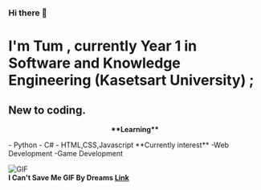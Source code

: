 ### Hi there 👋


<!--
**TopsonArcana/TopsonArcana** is a ✨ _special_ ✨ repository because its `README.md` (this file) appears on your GitHub profile.

Here are some ideas to get you started:

- 🔭 I’m currently working on ...
- 🌱 I’m currently learning ...
- 👯 I’m looking to collaborate on ...
- 🤔 I’m looking for help with ...
- 💬 Ask me about ...
- 📫 How to reach me: ...
- 😄 Pronouns: ...
- ⚡ Fun fact: ...
-->
# I'm Tum , currently Year 1 in Software and Knowledge Engineering (Kasetsart University) ;   
## New to coding.    
<p align="center"><b>**Learning**</b></p>   
- Python    
- C#     
- HTML,CSS,Javascript     
**Currently interest**     
-Web Development      
-Game Development     

![GIF](https://media0.giphy.com/media/LRxEo2PjNQcvEkXrNt/giphy.gif?cid=ecf05e47ugbxg90jfy3dxo19rtb9v6zf08u42ft8v4tnim16&rid=giphy.gif)  
**I Can't Save Me GIF By Dreams [Link](https://gph.is/g/aXWK9gP)**

